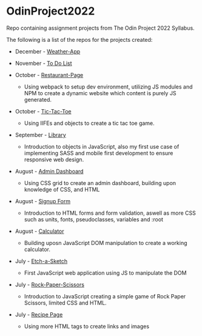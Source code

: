 # OdinProject2022

Repo containing assignment projects from The Odin Project 2022 Syllabus.

The following is a list of the repos for the projects created:
- December - [Weather-App](https://github.com/Jackie247/weather-app)

- November - [To Do List](https://jackie247.github.io/to-do-list/)

- October - [Restaurant-Page](https://jackie247.github.io/restaurant-page/)
    * Using webpack to setup dev environment, utilizing JS modules and NPM to create a dynamic website which content is purely JS generated. 

- October - [Tic-Tac-Toe](https://github.com/Jackie247/tic-tac-toe)
    * Using IIFEs and objects to create a tic tac toe game.

- September - [Library](https://github.com/Jackie247/OdinProject2022/tree/main/javascript/library)
    * Introduction to objects in JavaScript, also my first use case of implementing SASS and mobile first development to ensure responsive web design.

- August - [Admin Dashboard](https://github.com/Jackie247/admin-dashboard)
    * Using CSS grid to create an admin dashboard, building upon knowledge of CSS, and HTML

- August - [Signup Form](https://github.com/Jackie247/sign-up-form)
    * Introduction to HTML forms and form validation, aswell as more CSS such as units, fonts, pseudoclasses, variables and :root

- August - [Calculator](https://github.com/Jackie247/calculator)
    * Building uposn JavaScript DOM manipulation to create a working calculator.

- July - [Etch-a-Sketch](https://github.com/Jackie247/etch-a-sketch)
    * First JavaScript web application using JS to manipulate the DOM

- July - [Rock-Paper-Scissors](https://github.com/Jackie247/rockpaperscissors)
    * Introduction to JavaScript creating a simple game of Rock Paper Scissors, limited CSS and HTML.

- July - [Recipe Page](https://github.com/Jackie247/odin-recipes)
    * Using more HTML tags to create links and images
